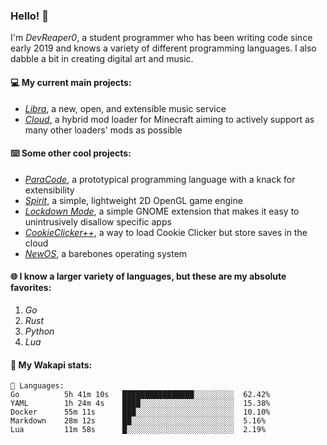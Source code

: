 ### Hello! 👋

I'm _DevReaper0_, a student programmer who has been writing code since early 2019 and knows a variety of different programming languages. I also dabble a bit in creating digital art and music.

#### 💻 My current main projects:

-   _[Libra](https://github.com/LibraMusic)_, a new, open, and extensible music service
-   _[Cloud](https://github.com/CloudLoaderMC/CloudLoader)_, a hybrid mod loader for Minecraft aiming to actively support as many other loaders' mods as possible

#### ⌨️ Some other cool projects:

-   _[ParaCode](https://github.com/ParaCodeLang/ParaCode)_, a prototypical programming language with a knack for extensibility
-   _[Spirit](https://gitlab.com/DevReaper0/SpiritEngine)_, a simple, lightweight 2D OpenGL game engine
-   _[Lockdown Mode](https://github.com/DevReaper0/GNOME-LockdownMode)_, a simple GNOME extension that makes it easy to unintrusively disallow specific apps
-   _[CookieClicker++](https://github.com/DevReaper0/CookieClickerPlusPlus)_, a way to load Cookie Clicker but store saves in the cloud
-   _[NewOS](https://github.com/DevReaper0/NewOS)_, a barebones operating system

#### 🌐 I know a larger variety of languages, but these are my absolute favorites:

1. _Go_
2. _Rust_
3. _Python_
4. _Lua_

#### 📡 My Wakapi stats:

```text
💾 Languages:
Go          5h 41m 10s   ████████████████░░░░░░░░░  62.42%
YAML        1h 24m 4s    ████░░░░░░░░░░░░░░░░░░░░░  15.38%
Docker      55m 11s      ███░░░░░░░░░░░░░░░░░░░░░░  10.10%
Markdown    28m 12s      ██░░░░░░░░░░░░░░░░░░░░░░░  5.16%
Lua         11m 58s      █░░░░░░░░░░░░░░░░░░░░░░░░  2.19%
```
